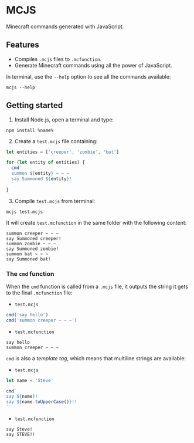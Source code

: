 # MCJS

Minecraft commands generated with JavaScript.

## Features

* Compiles `.mcjs` files to `.mcfunction`.
* Generate Minecraft commands using all the power of JavaScript.

In terminal, use the `--help` option to see all the commands available:

```
mcjs --help
```

## Getting started

1. Install Node.js, open a terminal and type:

```
npm install %name%
```

2. Create a `test.mcjs` file containing:

```javascript
let entities = ['creeper', 'zombie', 'bat']

for (let entity of entities) {
  cmd`
  summon ${entity} ~ ~ ~
  say Summoned ${entity}!
  `
}
```

3. Compile `test.mcjs` from terminal:

```
mcjs test.mcjs
```

It will create `test.mcfunction` in the same folder with the following content:

```
summon creeper ~ ~ ~
say Summoned creeper!
summon zombie ~ ~ ~
say Summoned zombie!
summon bat ~ ~ ~
say Summoned bat!
```

### The `cmd` function

When the `cmd` function is called from a `.mcjs` file, it outputs the string it gets to the final `.mcfunction` file:

* `test.mcjs`

```javascript
cmd('say hello')
cmd('summon creeper ~ ~ ~')
```

* `test.mcfunction`

```
say hello
summon creeper ~ ~ ~
```

`cmd` is also a *template tag*, which means that multiline strings are available:

* `test.mcjs`

```javascript
let name = 'Steve'

cmd`
say ${name}!
say ${name.toUpperCase()}!!
`
```

* `test.mcfunction`

```
say Steve!
say STEVE!!
```
